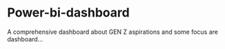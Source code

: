 # Power-bi-dashboard
A comprehensive dashboard about GEN Z aspirations and some focus are dashboard...
